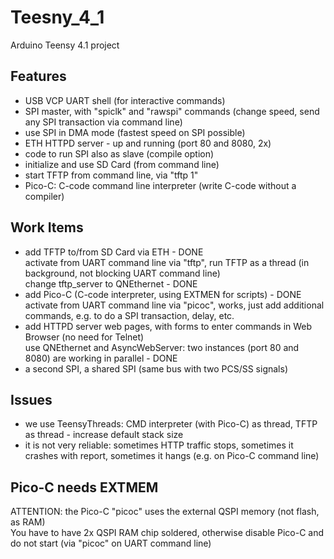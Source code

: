 # Teesny_4_1
 Arduino Teensy 4.1 project

## Features
- USB VCP UART shell (for interactive commands)
- SPI master, with "spiclk" and "rawspi" commands (change speed, send any SPI transaction via command line)
- use SPI in DMA mode (fastest speed on SPI possible)
- ETH HTTPD server - up and running (port 80 and 8080, 2x)
- code to run SPI also as slave (compile option)
- initialize and use SD Card (from command line)
- start TFTP from command line, via "tftp 1"
- Pico-C: C-code command line interpreter (write C-code without a compiler)

## Work Items
- add TFTP to/from SD Card via ETH - DONE<br>
  activate from UART command line via "tftp", run TFTP as a thread (in background, not blocking UART command line)<br>
  change tftp_server to QNEthernet - DONE
- add Pico-C (C-code interpreter, using EXTMEN for scripts) - DONE<br>
  activate from UART command line via "picoc", works, just add additional commands, e.g. to do a SPI transaction, delay, etc.<br>
- add HTTPD server web pages, with forms to enter commands in Web Browser
  (no need for Telnet)<br>
  use QNEthernet and AsyncWebServer: two instances (port 80 and 8080) are working in parallel - DONE
- a second SPI, a shared SPI (same bus with two PCS/SS signals)

## Issues
- we use TeensyThreads: CMD interpreter (with Pico-C) as thread, TFTP as thread - increase default stack size
- it is not very reliable: sometimes HTTP traffic stops, sometimes it crashes with report, sometimes it hangs (e.g. on Pico-C command line)

## Pico-C needs EXTMEM
ATTENTION: the Pico-C "picoc" uses the external QSPI memory (not flash, as RAM)<br>
You have to have 2x QSPI RAM chip soldered, otherwise disable Pico-C and do not start (via "picoc" on UART command line)

